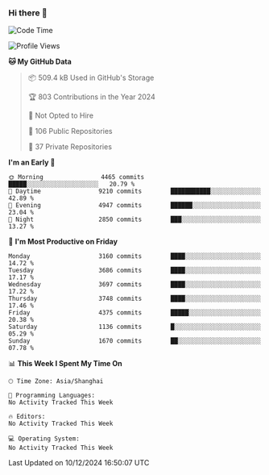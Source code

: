 ### Hi there 👋

<!--
**qbosen/qbosen** is a ✨ _special_ ✨ repository because its `README.md` (this file) appears on your GitHub profile.

Here are some ideas to get you started:

- 🔭 I’m currently working on ...
- 🌱 I’m currently learning ...
- 👯 I’m looking to collaborate on ...
- 🤔 I’m looking for help with ...
- 💬 Ask me about ...
- 📫 How to reach me: ...
- 😄 Pronouns: ...
- ⚡ Fun fact: ...
-->

<!--START_SECTION:waka-->
![Code Time](http://img.shields.io/badge/Code%20Time-2%2C111%20hrs%2036%20mins-blue)

![Profile Views](http://img.shields.io/badge/Profile%20Views-0-blue)

**🐱 My GitHub Data** 

> 📦 509.4 kB Used in GitHub's Storage 
 > 
> 🏆 803 Contributions in the Year 2024
 > 
> 🚫 Not Opted to Hire
 > 
> 📜 106 Public Repositories 
 > 
> 🔑 37 Private Repositories 
 > 
**I'm an Early 🐤** 

```text
🌞 Morning                4465 commits        █████░░░░░░░░░░░░░░░░░░░░   20.79 % 
🌆 Daytime                9210 commits        ███████████░░░░░░░░░░░░░░   42.89 % 
🌃 Evening                4947 commits        ██████░░░░░░░░░░░░░░░░░░░   23.04 % 
🌙 Night                  2850 commits        ███░░░░░░░░░░░░░░░░░░░░░░   13.27 % 
```
📅 **I'm Most Productive on Friday** 

```text
Monday                   3160 commits        ████░░░░░░░░░░░░░░░░░░░░░   14.72 % 
Tuesday                  3686 commits        ████░░░░░░░░░░░░░░░░░░░░░   17.17 % 
Wednesday                3697 commits        ████░░░░░░░░░░░░░░░░░░░░░   17.22 % 
Thursday                 3748 commits        ████░░░░░░░░░░░░░░░░░░░░░   17.46 % 
Friday                   4375 commits        █████░░░░░░░░░░░░░░░░░░░░   20.38 % 
Saturday                 1136 commits        █░░░░░░░░░░░░░░░░░░░░░░░░   05.29 % 
Sunday                   1670 commits        ██░░░░░░░░░░░░░░░░░░░░░░░   07.78 % 
```


📊 **This Week I Spent My Time On** 

```text
🕑︎ Time Zone: Asia/Shanghai

💬 Programming Languages: 
No Activity Tracked This Week

🔥 Editors: 
No Activity Tracked This Week

💻 Operating System: 
No Activity Tracked This Week
```


 Last Updated on 10/12/2024 16:50:07 UTC
<!--END_SECTION:waka-->
